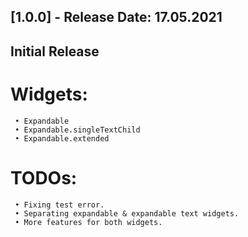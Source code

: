 ## [1.0.0] - Release Date: 17.05.2021

## Initial Release ##
   # Widgets:
     • Expandable
     • Expandable.singleTextChild
     • Expandable.extended

   # TODOs:
     • Fixing test error.
     • Separating expandable & expandable text widgets.
     • More features for both widgets.